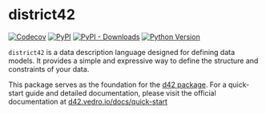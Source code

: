 # district42

[![Codecov](https://img.shields.io/codecov/c/github/d42-schemas/district42/master.svg?style=flat-square)](https://codecov.io/gh/d42-schemas/district42)
[![PyPI](https://img.shields.io/pypi/v/district42.svg?style=flat-square)](https://pypi.python.org/pypi/district42/)
[![PyPI - Downloads](https://img.shields.io/pypi/dm/district42?style=flat-square)](https://pypi.python.org/pypi/district42/)
[![Python Version](https://img.shields.io/pypi/pyversions/district42.svg?style=flat-square)](https://pypi.python.org/pypi/district42/)

`district42` is a data description language designed for defining data models. It provides a simple and expressive way to define the structure and constraints of your data.

This package serves as the foundation for the [d42 package](https://pypi.org/project/d42/). For a quick-start guide and detailed documentation, please visit the official documentation at [d42.vedro.io/docs/quick-start](https://d42.vedro.io/docs/quick-start)
